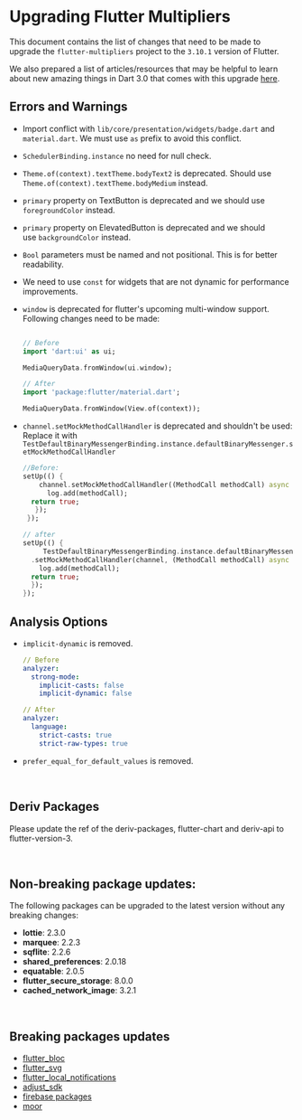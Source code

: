 # Upgrading Flutter Multipliers

This document contains the list of changes that need to be made to upgrade the `flutter-multipliers` project to the `3.10.1` version of Flutter.

We also prepared a list of articles/resources that may be helpful to learn about new amazing things in Dart 3.0 that comes with this upgrade [here](dart_3_things.md).

## Errors and Warnings

- Import conflict with `lib/core/presentation/widgets/badge.dart` and `material.dart`. We must use `as` prefix to avoid this conflict.
- `SchedulerBinding.instance` no need for null check.
- `Theme.of(context).textTheme.bodyText2` is deprecated. Should use `Theme.of(context).textTheme.bodyMedium` instead.
- `primary` property on TextButton is deprecated and we should use `foregroundColor` instead.
- `primary` property on ElevatedButton is deprecated and we should use `backgroundColor` instead.
- `Bool` parameters must be named and not positional. This is for better readability.
-  We need to use `const` for widgets that are not dynamic for performance improvements.
- `window` is deprecated for flutter's upcoming multi-window support. Following changes need to be made: 

    ```dart

    // Before
    import 'dart:ui' as ui;

    MediaQueryData.fromWindow(ui.window);

    // After
    import 'package:flutter/material.dart';

    MediaQueryData.fromWindow(View.of(context));

    ```
- `channel.setMockMethodCallHandler` is deprecated and shouldn't be used: Replace it with `TestDefaultBinaryMessengerBinding.instance.defaultBinaryMessenger.setMockMethodCallHandler`

    ```dart
    //Before:
    setUp(() {
        channel.setMockMethodCallHandler((MethodCall methodCall) async {
          log.add(methodCall);
      return true;
       });
     });

    // after
    setUp(() {
         TestDefaultBinaryMessengerBinding.instance.defaultBinaryMessenger
      .setMockMethodCallHandler(channel, (MethodCall methodCall) async {
        log.add(methodCall);
      return true;
      });
  });
    ```

## Analysis Options

- `implicit-dynamic` is removed.
  ```yaml
  // Before
  analyzer:
    strong-mode:
      implicit-casts: false
      implicit-dynamic: false

  // After
  analyzer:
    language:
      strict-casts: true
      strict-raw-types: true
  ```

- `prefer_equal_for_default_values` is removed.


<br>

## Deriv Packages

Please update the ref of the deriv-packages, flutter-chart and deriv-api to flutter-version-3.

<br>

## Non-breaking package updates:

The following packages can be upgraded to the latest version without any breaking changes:

- **lottie**: 2.3.0
- **marquee**: 2.2.3
- **sqflite**: 2.2.6
- **shared_preferences**: 2.0.18
- **equatable**: 2.0.5
- **flutter_secure_storage**: 8.0.0
- **cached_network_image**: 3.2.1

<br>

## Breaking packages updates

- [flutter_bloc](flutter_bloc.md)
- [flutter_svg](flutter_svg.md)
- [flutter_local_notifications](flutter_local_notifications.md)
- [adjust_sdk](adjust_sdk.md)
- [firebase packages](firebase.md)
- [moor](moor.md)


